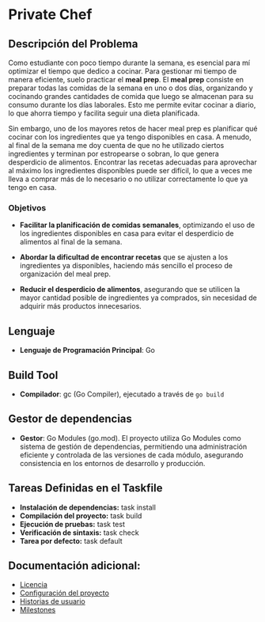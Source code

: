 # Private Chef

## Descripción del Problema

Como estudiante con poco tiempo durante la semana, es esencial para mí optimizar el tiempo que dedico a cocinar. Para gestionar mi tiempo de manera eficiente, suelo practicar el **meal prep**. El **meal prep** consiste en preparar todas las comidas de la semana en uno o dos días, organizando y cocinando grandes cantidades de comida que luego se almacenan para su consumo durante los días laborales. Esto me permite evitar cocinar a diario, lo que ahorra tiempo y facilita seguir una dieta planificada.

Sin embargo, uno de los mayores retos de hacer meal prep es planificar qué cocinar con los ingredientes que ya tengo disponibles en casa. A menudo, al final de la semana me doy cuenta de que no he utilizado ciertos ingredientes y terminan por estropearse o sobran, lo que genera desperdicio de alimentos. Encontrar las recetas adecuadas para aprovechar al máximo los ingredientes disponibles puede ser difícil, lo que a veces me lleva a comprar más de lo necesario o no utilizar correctamente lo que ya tengo en casa.

### Objetivos

- **Facilitar la planificación de comidas semanales**, optimizando el uso de los ingredientes disponibles en casa para evitar el desperdicio de alimentos al final de la semana.

- **Abordar la dificultad de encontrar recetas** que se ajusten a los ingredientes ya disponibles, haciendo más sencillo el proceso de organización del meal prep.

- **Reducir el desperdicio de alimentos**, asegurando que se utilicen la mayor cantidad posible de ingredientes ya comprados, sin necesidad de adquirir más productos innecesarios.

## Lenguaje

- **Lenguaje de Programación Principal**: Go

## Build Tool

- **Compilador**: gc (Go Compiler), ejecutado a través de `go build`

## Gestor de dependencias

-  **Gestor**: Go Modules (go.mod). El proyecto utiliza Go Modules como sistema de gestión de dependencias, permitiendo una administración eficiente y controlada de las versiones de cada módulo, asegurando consistencia en los entornos de desarrollo y producción.

## Tareas Definidas en el Taskfile

- **Instalación de dependencias:** task install
- **Compilación del proyecto:** task build
- **Ejecución de pruebas:** task test
- **Verificación de sintaxis:** task check
- **Tarea por defecto:** task default

## Documentación adicional:

- [Licencia](./LICENSE)
- [Configuración del proyecto](./documentation/configuracion_repositorio.png)
- [Historias de usuario](./documentation/user_stories.md)
- [Milestones](./documentation/milestones.md)

